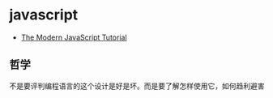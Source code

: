 # javascript

- [The Modern JavaScript Tutorial](https://javascript.info/)

## 哲学

不是要评判编程语言的这个设计是好是坏。而是要了解怎样使用它，如何趋利避害
